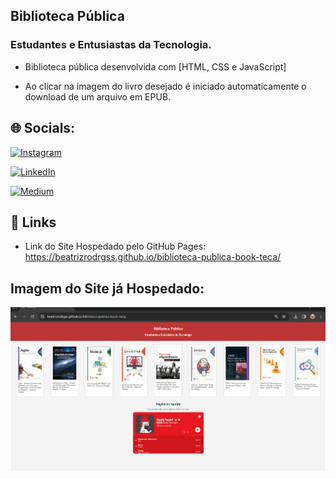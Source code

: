 
## Biblioteca Pública
### Estudantes e Entusiastas da Tecnologia.

- Biblioteca pública desenvolvida com [HTML, CSS e JavaScript]

- Ao clicar na imagem do livro desejado é iniciado automaticamente o download de um arquivo em EPUB.

## 🌐 Socials:

[![Instagram](https://img.shields.io/badge/Instagram-%23E4405F.svg?logo=Instagram&logoColor=white)](https://instagram.com/bearodrgs) 

[![LinkedIn](https://img.shields.io/badge/LinkedIn-%230077B5.svg?logo=linkedin&logoColor=white)](https://linkedin.com/in/beatrizrodrigues-2609) 

[![Medium](https://img.shields.io/badge/Medium-12100E?logo=medium&logoColor=white)](https://medium.com/@qa.beatrizrodrigues) 
## 🔗 Links
- Link do Site Hospedado pelo GitHub Pages: https://beatrizrodrgss.github.io/biblioteca-publica-book-teca/

## Imagem do Site já Hospedado:
![bookteca](images/readme.book.png)
